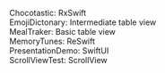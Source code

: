 Chocotastic: RxSwift  
EmojiDictonary: Intermediate table view  
MealTraker: Basic table view  
MemoryTunes: ReSwift  
PresentationDemo: SwiftUI  
ScrollViewTest: ScrollView  
